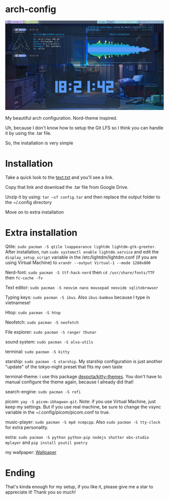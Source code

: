 # arch-config

<img src=".\better_setup.png" alt="Setup">

My beautiful arch configuration. Nord-theme inspired.

Uh, because I don't know how to setup the Git LFS so I think you can handle it by using the .tar file.

So, the installation is very simple

# Installation

Take a quick look to the [text.txt](https://github.com/imindMan/arch-config/blob/master/text.txt) and you'll see a link.

Copy that link and download the .tar file from Google Drive. 

Unzip it by using: `tar –xf config.tar` and then replace the output folder to the ~/.config directory

Move on to extra installation

# Extra installation
Qtile: `sudo pacman -S qtile lxappearance lightdm lightdm-gtk-greeter`. After installation, run `sudo systemctl enable lightdm.service` and edit the `display_setup_script` variable in the /etc/lightdm/lightdm.conf (if you are using Virtual Machine) to `xrandr --output Virtual-1 --mode 1280x800`

Nerd-font: `sudo pacman -S ttf-hack-nerd` then `cd /usr/share/fonts/TTF` then `fc-cache -fv` 

Text editor: `sudo pacman -S neovim nano mousepad neovide sqlitebrowser`

Typing keys: `sudo pacman -S ibus`. Also `ibus-bamboo` because I type in vietnamese!

Htop: `sudo pacman -S htop`

Neofetch: `sudo pacman -S neofetch`

File explorer: `sudo pacman -S ranger thunar`

sound system: `sudo pacman -S alsa-utils`

terminal: `sudo pacman -S kitty`

starship: `sudo pacman -S starship`. My starship configuration is just another "update" of the tokyo-night preset that fits my own taste

terminal-theme: i use this package [dexpota/kitty-themes](https://github.com/dexpota/kitty-themes). You don't have to manual configure the theme again, because I already did that!
 
search-engine: `sudo pacman -S rofi`

picom: `yay -S picom-ibhagwan-git`. Note: if you use Virtual Machine, just keep my settings. But if you use real machine, be sure to change the vsync variable in the ~/.config/picom/picom.conf to true.

music-player: `sudo pacman -S mpd ncmpcpp`. Also `sudo pacman -S tty-clock` for extra personality.

extra: `sudo pacman -S python python-pip nodejs shutter obs-studio mplayer` and `pip install psutil poetry`

my wallpaper: [Wallpaper](https://images8.alphacoders.com/749/749455.png)

# Ending
That's kinda enough for my setup, if you like it, please give me a star to appreciate it! Thank you so much!
